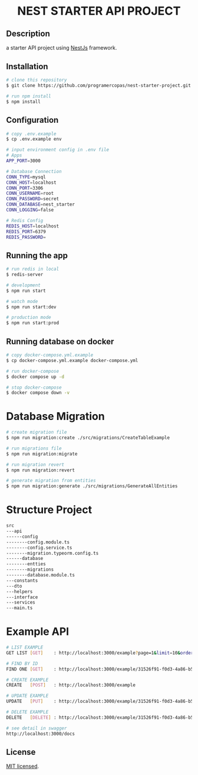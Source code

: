 <p align="center" style="font-size: 31px; font-weight:bold;">NEST STARTER API PROJECT</p>
  
## Description

a starter API project using [NestJs](https://github.com/nestjs/nest) framework.

## Installation

```bash
# clone this repository
$ git clone https://github.com/programercopas/nest-starter-project.git

# run npm install
$ npm install
```

## Configuration
```bash
# copy .env.example
$ cp .env.example env

# input environment config in .env file
# Apps
APP_PORT=3000

# Database Connection
CONN_TYPE=mysql
CONN_HOST=localhost
CONN_PORT=3306
CONN_USERNAME=root
CONN_PASSWORD=secret
CONN_DATABASE=nest_starter
CONN_LOGGING=false

# Redis Config
REDIS_HOST=localhost
REDIS_PORT=6379
REDIS_PASSWORD=
```

## Running the app

```bash
# run redis in local
$ redis-server

# development
$ npm run start

# watch mode
$ npm run start:dev

# production mode
$ npm run start:prod
```

## Running database on docker
```bash
# copy docker-compose.yml.example
$ cp docker-compose.yml.example docker-compose.yml

# run docker-compose
$ docker compose up -d  

# stop docker-compose
$ docker compose down -v 
```

# Database Migration
```bash
# create migration file
$ npm run migration:create ./src/migrations/CreateTableExample

# run migrations file
$ npm run migration:migrate

# run migration revert
$ npm run migration:revert

# generate migration from entities
$ npm run migration:generate ./src/migrations/GenerateAllEntities
```
# Structure Project
```bash
src
---api
------config
--------config.module.ts
--------config.service.ts
--------migration.typeorm.config.ts
------database
--------entties
--------migrations
--------database.module.ts
---constants
---dto
---helpers
---interface
---services
---main.ts
```

# Example API
```bash
# LIST EXAMPLE
GET LIST [GET]    : http://localhost:3000/example?page=1&limit=10&order=firstName:ASC&email=

# FIND BY ID
FIND ONE [GET]    : http://localhost:3000/example/31526f91-f0d3-4a86-b5f5-34b00f7d0ecb

# CREATE EXAMPLE
CREATE   [POST]   : http://localhost:3000/example

# UPDATE EXAMPLE
UPDATE   [PUT]    : http://localhost:3000/example/31526f91-f0d3-4a86-b5f5-34b00f7d0ecb

# DELETE EXAMPLE
DELETE   [DELETE] : http://localhost:3000/example/31526f91-f0d3-4a86-b5f5-34b00f7d0ecb

# see detail in swagger
http://localhost:3000/docs
```

## License

[MIT licensed](LICENSE).
